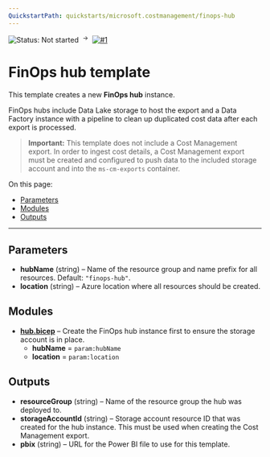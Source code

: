 ```yaml
---
QuickstartPath: quickstarts/microsoft.costmanagement/finops-hub
---
```


![Status: Not started](https://img.shields.io/badge/status-not%20started-red) &nbsp;<sup>→</sup>&nbsp;
[![#1](https://img.shields.io/github/issues/detail/state/microsoft/cloud-hubs/1)](https://github.com/microsoft/cloud-hubs/issues/1)

# FinOps hub template

This template creates a new **FinOps hub** instance.

FinOps hubs include Data Lake storage to host the export and a Data Factory instance with a pipeline to clean up duplicated cost data after each export is processed.

> **Important:** This template does not include a Cost Management export. In order to ingest cost details, a Cost Management export must be created and configured to push data to the included storage account and into the `ms-cm-exports` container.

On this page:

- [Parameters](#parameters)
- [Modules](#modules)
- [Outputs](#outputs)

---

## Parameters

- **hubName** (string) – Name of the resource group and name prefix for all resources. Default: `"finops-hub"`.
- **location** (string) – Azure location where all resources should be created.

## Modules

- **[hub.bicep](../../modules/hub.md)** – Create the FinOps hub instance first to ensure the storage account is in place.
  - **hubName** = `param:hubName`
  - **location** = `param:location`

## Outputs

- **resourceGroup** (string) – Name of the resource group the hub was deployed to.
- **storageAccountId** (string) – Storage account resource ID that was created for the hub instance. This must be used when creating the Cost Management export.
- **pbix** (string) – URL for the Power BI file to use for this template.
